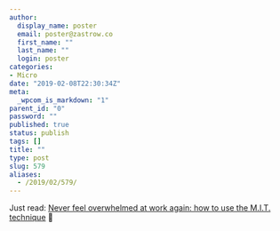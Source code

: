 ```yaml
---
author:
  display_name: poster
  email: poster@zastrow.co
  first_name: ""
  last_name: ""
  login: poster
categories:
- Micro
date: "2019-02-08T22:30:34Z"
meta:
  _wpcom_is_markdown: "1"
parent_id: "0"
password: ""
published: true
status: publish
tags: []
title: ""
type: post
slug: 579
aliases:
  - /2019/02/579/
---
```

<p>Just read: <a href="https://medium.freecodecamp.org/never-feel-overwhelmed-at-work-again-how-to-use-the-m-i-t-technique-70d132aad0cc">Never feel overwhelmed at work again: how to use the M.I.T. technique</a> 📰</p>
